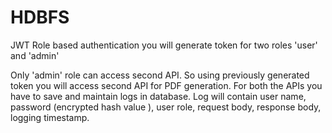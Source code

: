 # HDBFS
JWT Role based authentication you will generate token for two roles 'user' and 'admin'

Only 'admin' role can access second API. So using previously generated token you will access second API for PDF generation.
For both the APIs you have to save and maintain logs in database. Log will contain user name, password  (encrypted hash value ), user role, request body, response body, logging timestamp.
